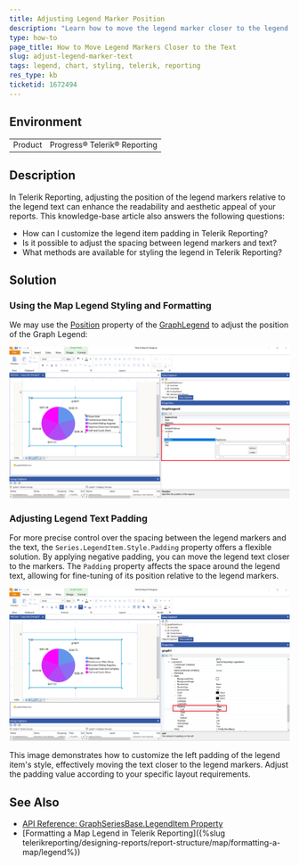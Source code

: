 ```yaml
---
title: Adjusting Legend Marker Position
description: "Learn how to move the legend marker closer to the legend text in Telerik Reporting charts."
type: how-to
page_title: How to Move Legend Markers Closer to the Text
slug: adjust-legend-marker-text
tags: legend, chart, styling, telerik, reporting
res_type: kb
ticketid: 1672494
---
```


## Environment

<table>
  <tbody>
    <tr>
      <td>Product</td>
      <td>Progress® Telerik® Reporting</td>
    </tr>
  </tbody>
</table>

## Description

In Telerik Reporting, adjusting the position of the legend markers relative to the legend text can enhance the readability and aesthetic appeal of your reports. This knowledge-base article also answers the following questions:

- How can I customize the legend item padding in Telerik Reporting?
- Is it possible to adjust the spacing between legend markers and text?
- What methods are available for styling the legend in Telerik Reporting?

## Solution

### Using the Map Legend Styling and Formatting

We may use the [Position](/api/telerik.reporting.graphlegend#Telerik_Reporting_GraphLegend_Position) property of the [GraphLegend](/api/telerik.reporting.graphlegend) to adjust the position of the Graph Legend: 

![Image of how to set the Position of the Graph Legend](images/GraphLegendPosition.png)

### Adjusting Legend Text Padding

For more precise control over the spacing between the legend markers and the text, the `Series.LegendItem.Style.Padding` property offers a flexible solution. By applying negative padding, you can move the legend text closer to the markers. The `Padding` property affects the space around the legend text, allowing for fine-tuning of its position relative to the legend markers.

![Image of how to move the legend text with Padding](images/padding.png)

This image demonstrates how to customize the left padding of the legend item's style, effectively moving the text closer to the legend markers. Adjust the padding value according to your specific layout requirements.

## See Also

* [API Reference: GraphSeriesBase.LegendItem Property](/api/telerik.reporting.graphseriesbase#collapsible-Telerik_Reporting_GraphSeriesBase_LegendItem)
* [Formatting a Map Legend in Telerik Reporting]({%slug telerikreporting/designing-reports/report-structure/map/formatting-a-map/legend%})
